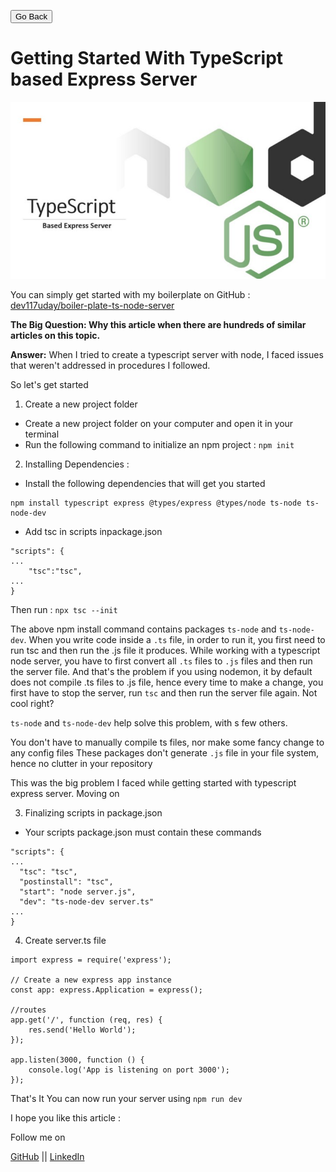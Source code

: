 <link rel="stylesheet" type="text/css" href="../style.css">

[<button class="mh-button mh-b3">Go Back</button>](../index.md)

# Getting Started With TypeScript based Express Server

![typescript server intro image](./images/type-server.jpeg)

You can simply get started with my boilerplate on GitHub : [dev117uday/boiler-plate-ts-node-server](https://github.com/dev117uday/boiler-plate-ts-node-server)

**The Big Question: Why this article when there are hundreds of similar articles on this topic.**

**Answer:** When I tried to create a typescript server with node, I faced issues that weren't addressed in procedures I followed.


So let's get started
1.  Create a new project folder
- Create a new project folder on your computer and open it in your terminal
- Run the following command to initialize an npm project : `npm init`
2. Installing Dependencies :

- Install the following dependencies that will get you started

```
npm install typescript express @types/express @types/node ts-node ts-node-dev
```

- Add tsc in scripts inpackage.json

```
"scripts": {
...
    "tsc":"tsc",
...
}
```

Then run : `npx tsc --init`

The above npm install command contains packages `ts-node` and `ts-node-dev`. When you write code inside a `.ts` file, in order to run it, you first need to run tsc and then run the .js file it produces. While working with a typescript node server, you have to first convert all `.ts` files to `.js` files and then run the server file. And that's the problem if you using nodemon, it by default does not compile .ts files to .js file, hence every time to make a change, you first have to stop the server, run `tsc` and then run the server file again. Not cool right?

`ts-node` and `ts-node-dev` help solve this problem, with s few others.

You don't have to manually compile ts files, nor make some fancy change to any config files
These packages don't generate `.js` file in your file system, hence no clutter in your repository

This was the big problem I faced while getting started with typescript express server. Moving on

3. Finalizing scripts in package.json
- Your scripts package.json must contain these commands

```
"scripts": {
...
  "tsc": "tsc",
  "postinstall": "tsc",
  "start": "node server.js",
  "dev": "ts-node-dev server.ts"
...
}
```

4. Create server.ts file

```
import express = require('express');

// Create a new express app instance
const app: express.Application = express();

//routes
app.get('/', function (req, res) {
	res.send('Hello World');
});

app.listen(3000, function () {
	console.log('App is listening on port 3000');
});
```

That's It
You can now run your server using `npm run dev`

I hope you like this article :

Follow me on

[GitHub](https://github.com/dev117uday) || [LinkedIn](https://www.linkedin.com/in/uday-yadav-4995a818a/)
